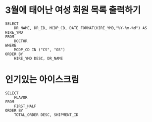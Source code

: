# 3월에 태어난 여성 회원 목록 출력하기
```roomsql
SELECT 
    DR_NAME, DR_ID, MCDP_CD, DATE_FORMAT(HIRE_YMD,"%Y-%m-%d") AS HIRE_YMD
FROM 
    DOCTOR
WHERE 
    MCDP_CD IN ("CS", "GS")
ORDER BY 
    HIRE_YMD DESC, DR_NAME
```
# 인기있는 아이스크림
```roomsql
SELECT 
    FLAVOR
FROM
    FIRST_HALF
ORDER BY
    TOTAL_ORDER DESC, SHIPMENT_ID
```